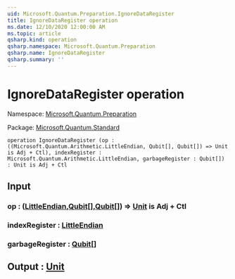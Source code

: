 ```yaml
---
uid: Microsoft.Quantum.Preparation.IgnoreDataRegister
title: IgnoreDataRegister operation
ms.date: 12/10/2020 12:00:00 AM
ms.topic: article
qsharp.kind: operation
qsharp.namespace: Microsoft.Quantum.Preparation
qsharp.name: IgnoreDataRegister
qsharp.summary: ''
---
```


# IgnoreDataRegister operation

Namespace: [Microsoft.Quantum.Preparation](xref:Microsoft.Quantum.Preparation)

Package: [Microsoft.Quantum.Standard](https://nuget.org/packages/Microsoft.Quantum.Standard)




```qsharp
operation IgnoreDataRegister (op : ((Microsoft.Quantum.Arithmetic.LittleEndian, Qubit[], Qubit[]) => Unit is Adj + Ctl), indexRegister : Microsoft.Quantum.Arithmetic.LittleEndian, garbageRegister : Qubit[]) : Unit is Adj + Ctl
```


## Input

### op : ([LittleEndian](xref:Microsoft.Quantum.Arithmetic.LittleEndian),[Qubit](xref:microsoft.quantum.lang-ref.qubit)[],[Qubit](xref:microsoft.quantum.lang-ref.qubit)[]) => [Unit](xref:microsoft.quantum.lang-ref.unit)  is Adj + Ctl




### indexRegister : [LittleEndian](xref:Microsoft.Quantum.Arithmetic.LittleEndian)




### garbageRegister : [Qubit](xref:microsoft.quantum.lang-ref.qubit)[]





## Output : [Unit](xref:microsoft.quantum.lang-ref.unit)

